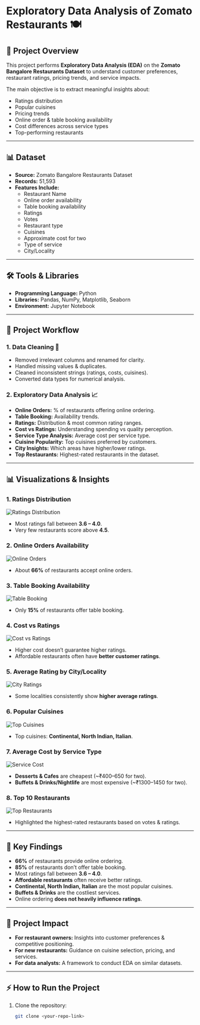 # Exploratory Data Analysis of Zomato Restaurants 🍽️  

## 📌 Project Overview  
This project performs **Exploratory Data Analysis (EDA)** on the **Zomato Bangalore Restaurants Dataset** to understand customer preferences, restaurant ratings, pricing trends, and service impacts.  

The main objective is to extract meaningful insights about:  
- Ratings distribution  
- Popular cuisines  
- Pricing trends  
- Online order & table booking availability  
- Cost differences across service types  
- Top-performing restaurants  

---

## 📊 Dataset  
- **Source:** Zomato Bangalore Restaurants Dataset  
- **Records:** 51,593  
- **Features Include:**  
  - Restaurant Name  
  - Online order availability  
  - Table booking availability  
  - Ratings  
  - Votes  
  - Restaurant type  
  - Cuisines  
  - Approximate cost for two  
  - Type of service  
  - City/Locality  

---

## 🛠️ Tools & Libraries  
- **Programming Language:** Python  
- **Libraries:** Pandas, NumPy, Matplotlib, Seaborn  
- **Environment:** Jupyter Notebook  

---

## 📂 Project Workflow  

### 1. Data Cleaning 🧹  
- Removed irrelevant columns and renamed for clarity.  
- Handled missing values & duplicates.  
- Cleaned inconsistent strings (ratings, costs, cuisines).  
- Converted data types for numerical analysis.  

### 2. Exploratory Data Analysis 📈  
- **Online Orders:** % of restaurants offering online ordering.  
- **Table Booking:** Availability trends.  
- **Ratings:** Distribution & most common rating ranges.  
- **Cost vs Ratings:** Understanding spending vs quality perception.  
- **Service Type Analysis:** Average cost per service type.  
- **Cuisine Popularity:** Top cuisines preferred by customers.  
- **City Insights:** Which areas have higher/lower ratings.  
- **Top Restaurants:** Highest-rated restaurants in the dataset.  

---

## 📊 Visualizations & Insights  

### 1. Ratings Distribution  
![Ratings Distribution](images/ratings_distribution.png)  
- Most ratings fall between **3.6 – 4.0**.  
- Very few restaurants score above **4.5**.  

### 2. Online Orders Availability  
![Online Orders](images/online_orders_pie.png)  
- About **66%** of restaurants accept online orders.  

### 3. Table Booking Availability  
![Table Booking](images/table_booking_pie.png)  
- Only **15%** of restaurants offer table booking.  

### 4. Cost vs Ratings  
![Cost vs Ratings](images/cost_vs_ratings.png)  
- Higher cost doesn’t guarantee higher ratings.  
- Affordable restaurants often have **better customer ratings**.  

### 5. Average Rating by City/Locality  
![City Ratings](images/city_ratings.png)  
- Some localities consistently show **higher average ratings**.  

### 6. Popular Cuisines  
![Top Cuisines](images/top_cuisines.png)  
- Top cuisines: **Continental, North Indian, Italian**.  

### 7. Average Cost by Service Type  
![Service Cost](images/service_cost.png)  
- **Desserts & Cafes** are cheapest (~₹400–650 for two).  
- **Buffets & Drinks/Nightlife** are most expensive (~₹1300–1450 for two).  

### 8. Top 10 Restaurants  
![Top Restaurants](images/top_restaurants.png)  
- Highlighted the highest-rated restaurants based on votes & ratings.  

---

## 🔑 Key Findings  
- **66%** of restaurants provide online ordering.  
- **85%** of restaurants don’t offer table booking.  
- Most ratings fall between **3.6 – 4.0**.  
- **Affordable restaurants** often receive better ratings.  
- **Continental, North Indian, Italian** are the most popular cuisines.  
- **Buffets & Drinks** are the costliest services.  
- Online ordering **does not heavily influence ratings**.  

---

## 🚀 Project Impact  
- **For restaurant owners:** Insights into customer preferences & competitive positioning.  
- **For new restaurants:** Guidance on cuisine selection, pricing, and services.  
- **For data analysts:** A framework to conduct EDA on similar datasets.  

---

## ⚡ How to Run the Project  
1. Clone the repository:  
   ```bash
   git clone <your-repo-link>
